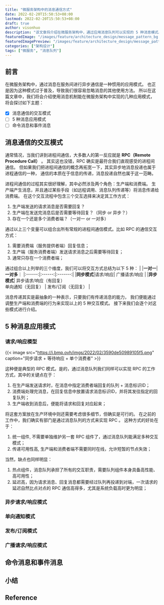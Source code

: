 ```yaml
---
title: "微服务架构中的消息通信方式"
date: 2022-02-20T15:50:53+08:00
lastmod: 2022-02-20T15:50:53+08:00
draft: true
author: visonhuo
description: "该文章将介绍在微服务架构中，通过应用消息队列可以实现的 5 种消息模式。"
featuredImage: "/images/feature/architecture_design/message_pattern_bg.png"
featuredImagePreview: "/images/feature/architecture_design/message_pattern_bg.png"
categories: ["架构设计"]
tags: ["微服务", "消息队列"]
---
```

<!--more-->
## 前言
在微服务架构中，通过消息在服务间进行异步通信是一种惯用的应用模式。
也正是因为这种模式过于普及，导致我们很容易忽略消息的其他使用方法。
所以在这篇文章中，我们将会介绍使用消息机制能在微服务架构中实现的几种应用模式，
将会探讨如下主题：
- [x] 消息通信的交互模式
- [ ] 5 种消息应用模式
- [ ] 命令消息和事件消息

## 消息通信的交互模式
通常情况，当我们讲到进程间通信，大多数人的第一反应就是 **RPC（Remote Procedure Call）** 。
其实这也没错，RPC 确实是最符合我们直观感受的进程间通信。
但如果我们把进程间通信的概念再拓宽一下，其实异步地消息投递也属于进程通信的一种，
通信的本质在于信息的传递，消息投递自然也属于这一范畴。

进程间通信的过程其实很好理解，其中必然涉及两个角色：生产端和消费端。
生产端产生消息，并且通过某些手段（如远程调用、消息队列传递等）将消息传递给消费端。
在这个交互流程中包含三个交互选择来决定其工作方式：
1. 生产端发送的请求消息是否需要回复？
2. 生产端在发送完消息后是否需要等待回复？（同步 or 异步？）
3. 存在一个还是多个消费者端？（一对一 or 一对多）

通过以上三个变量可以组合出所有常规的进程间通信模式。比如 RPC 的通信交互方式：
1. 需要消费端（服务提供者端）回复信息；
2. 生产端（服务消费者端）发送请求消息之后需要等待回复；
3. 通常只存在一个消费者端；

通过组合以上列举的三个维度，我们可以将交互方式总结为以下 5 种：
|    |**一对一**|**一对多**｜
|:------:|:------:|:-------:|
|**同步模式**|请求/响应| 广播请求/响应 |
|**异步模式**| 异步请求/响应（有回复） <br /> 单向通知（无回复） | 发布/订阅（无回复） |

消息传递其实是最抽象的一种表示，只要我们有传递消息的能力，
我们便能通过调整生产端和消费端的行为来实现以上的 5 种交互模式。
接下来我们会逐个对这些模式进行介绍。

## 5 种消息应用模式
### 请求/响应模型
{{< image src="https://i.bmp.ovh/imgs/2022/02/3590de50989105f5.png" caption="同步请求 + 等待响应 + 单个消费者" >}}

这种便是典型的 RPC 模式。是的，通过消息队列我们同样可以实现 RPC 的工作方式，其中的关键点在于：
1. 在生产端发送请求时，在消息中指定消费者端回复的队列 + 消息标识ID；
2. 消费端处理完消息，在回复信息中放置请求消息标识ID，并将其发往指定的回复队列；
3. 生产端收到消息后，便能将请求和回复对应起来；

将这套方案放在生产环境中则还需要考虑很多细节，但确实是可行的。
在之前的工作中，我们确实有部门是通过消息队列的方式来实现 RPC 。
这种方式的好处在于：
1. 统一组件, 不需要单独维护另一套 RPC 组件了，通过消息队列能满足多种交互模式；
2. 传递可用性高, 生产端和消费者端不需要同时在线，允许短暂的节点失效；

当然，缺点也同样明显：
1. 热点组件，消息队列承担了所有的交互职责，需要队列组件本身具备高性能、高可用性；
2. 延迟高，因为请求消息、回复消息都需要经过队列再投递到对端，一次请求的延迟自然比点对点的 RPC 通信高得多，尤其是系统负载高时更为明显；

### 异步请求/响应模式



### 单向通知模式

### 发布/订阅模式

### 广播请求/响应模式


## 命令消息和事件消息

## 小结

## Reference
